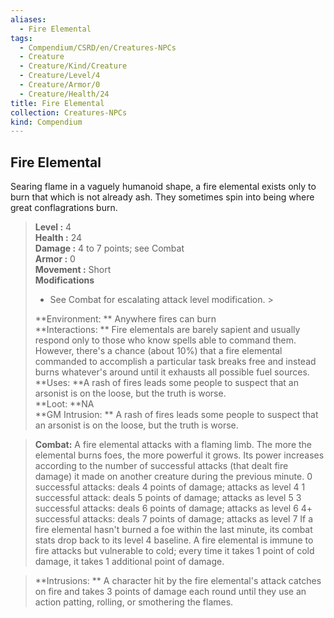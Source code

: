 ```yaml
---
aliases:
  - Fire Elemental
tags:
  - Compendium/CSRD/en/Creatures-NPCs
  - Creature
  - Creature/Kind/Creature
  - Creature/Level/4
  - Creature/Armor/0
  - Creature/Health/24
title: Fire Elemental
collection: Creatures-NPCs
kind: Compendium
---
```

## Fire Elemental  
Searing flame in a vaguely humanoid shape, a fire elemental exists only to burn that which is not already ash. They sometimes spin into being where great conflagrations burn.  

  
> **Level :** 4  
> **Health :** 24  
> **Damage :** 4 to 7 points; see Combat  
> **Armor :** 0  
> **Movement :** Short  
> **Modifications**  
>- See Combat for escalating attack level modification. >
>  
> **Environment: ** Anywhere fires can burn  
> **Interactions: ** Fire elementals are barely sapient and usually respond only to those who know spells able to command them. However, there's a chance (about 10%) that a fire elemental commanded to accomplish a particular task breaks free and instead burns whatever's around until it exhausts all possible fuel sources.  
> **Uses: **A rash of fires leads some people to suspect that an arsonist is on the loose, but the truth is worse.  
> **Loot: **NA  
> **GM Intrusion: ** A rash of fires leads some people to suspect that an arsonist is on the loose, but the truth is worse.  

> **Combat:** 
> A fire elemental attacks with a flaming limb. The more the elemental burns foes, the more powerful it grows. Its power increases according to the number of successful attacks (that dealt fire damage) it made on another creature during the previous minute.
0 successful attacks: deals 4 points of damage; attacks as level 4
1 successful attack: deals 5 points of damage; attacks as level 5
3 successful attacks: deals 6 points of damage; attacks as level 6
4+ successful attacks: deals 7 points of damage; attacks as level 7
If a fire elemental hasn't burned a foe within the last minute, its combat stats drop back to its level 4 baseline.
A fire elemental is immune to fire attacks but vulnerable to cold; every time it takes 1 point of cold damage, it takes 1 additional point of damage.  
  

> **Intrusions: ** 
> A character hit by the fire elemental's attack catches on fire and takes 3 points of damage each round until they use an action patting, rolling, or smothering the flames.  
